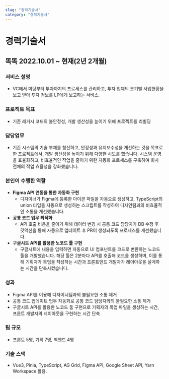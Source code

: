 ```yaml
---
slug: "경력기술서"
category: "경력기술서"
---
```


# 경력기술서

## 똑똑 <span class="period">2022.10.01 ~ 현재(2년 2개월)<span>

### 서비스 설명
* VC에서 미팅부터 투자까지의 프로세스를 관리하고, 투자 업체의 분기별 사업현황을 보고 받아 투자 정보를 LP에게 보고하는 서비스.

### 프로젝트 목표
* 기존 레거시 코드의 불안정성, 개발 생산성을 높이기 위해 프로젝트를 리빌딩

### 담당업무
* 기존 시스템의 기술 부채를 청산하고, 안정성과 유지보수성을 개선하는 것을 목표로 한 프로젝트에서, 개발 생산성을 높이기 위해 다양한 시도를 했습니다. 시스템 운영을 효율화하고, 비효율적인 작업을 줄이기 위한 자동화 프로세스를 구축하여 회사 전체의 작업 효율성을 강화했습니다.

### 본인이 수행한 역할
* **Figma API 연동을 통한 자동화 구현**
    * 디자이너가 Figma에 등록한 아이콘 파일을 자동으로 생성하고, TypeScript의 union 타입을 자동으로 생성하는 스크립트를 작성하여  디자인팀과의 비효율적인 소통을 개선했습니다.
* **공통 코드 업무 최적화**
    * API 호출 비용을 줄이기 위해 데이터 변경 시 공통 코드 담당자가 DB 수정 후 깃액션을 통해 자동으로 업데이트 후 PR이 생성되도록 프로세스를 개선했습니다.
* **구글시트 API를 활용한 노코드 툴 구현**
    * 구글시트에 내용을 입력하면 자동으로 UI 컴포넌트를 코드로 변환하는 노코드 툴을 개발했습니다. 해당 툴은 2분마다 API를 호출해 코드를 생성하며, 이를 통해 기획자가 목업을 작성하는 시간과 프론트엔드 개발자가 레이아웃을 설계하는 시간을 단축시켰습니다.

### 성과
* Figma API를 이용해 디자이너팀과의 불필요한 소통 제거
* 공통 코드 업데이트 업무 자동화로 공통 코드 담당자와의 불필요한 소통 제거
* 구글시트 API를 활용한 노코드 툴 구현으로 기획자의 목업 파일을 생성하는 시간, 프론트 개발자의 레이아웃을 구현하는 시간 단축

### 팀 규모
* 프론트 5명, 기획 7명, 백엔드 4명

### 기술 스택
* Vue3, Pinia, TypeScript, AG Grid, Figma API, Google Sheet API, Yarn Workspace 활용.